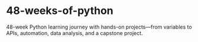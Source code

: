 # 48-weeks-of-python
48-week Python learning journey with hands-on projects—from variables to APIs, automation, data analysis, and a capstone project.
